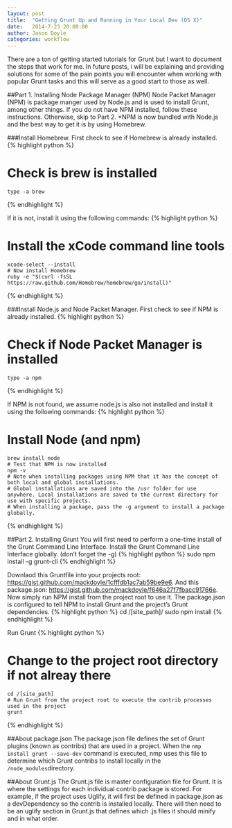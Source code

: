 ```yaml
---
layout: post
title:  "Getting Grunt Up and Running in Your Local Dev (OS X)"
date:   2014-7-23 20:00:00
author: Jason Doyle
categories: workflow
---
```



There are a ton of getting started tutorials for Grunt but I want to document the steps that work for me. In future posts, i will be explaining and providing solutions for
some of the pain points you will encounter when working with popular Grunt tasks and this will serve as a good start to those as well.

##Part 1. Installing Node Package Manager (NPM)
Node Packet Manager (NPM) is package manger used by Node.js and is used to install Grunt, among other things. If you do not have NPM installed, follow these instructions. Otherwise, skip to Part 2.
*NPM is now bundled with Node.js and the best way to get it is by using Homebrew.

###Install Homebrew.
First check to see if Homebrew is already installed.
{% highlight python %}
  # Check is brew is installed
	type -a brew
{% endhighlight %}

If it is not, install it using the following commands:
{% highlight python %}
# Install the xCode command line tools
	xcode-select --install
	# Now install Homebrew
	ruby -e "$(curl -fsSL https://raw.github.com/Homebrew/homebrew/go/install)"
{% endhighlight %}

###Install Node.js and Node Packet Manager.
First check to see if NPM is already installed.
{% highlight python %}
# Check if Node Packet Manager is installed
	type -a npm
{% endhighlight %}

If NPM is not found, we assume node.js is also not installed and install it using the following commands:
{% highlight python %}
# Install Node (and npm)
	brew install node
	# Test that NPM is now installed
	npm -v
	# Note when installing packages using NPM that it has the concept of both local and global installations.
	# Global installations are saved into the /usr folder for use anywhere. Local installations are saved to the current directory for use with specific projects.
	# When installing a package, pass the -g argument to install a package globally.
{% endhighlight %}


##Part 2. Installing Grunt
You will first need to perform a one-time install of the Grunt Command Line Interface.
Install the Grunt Command Line Interface globally. (don’t forget the -g)
{% highlight python %}
	sudo npm install -g grunt-cli
{% endhighlight %}

Downlaod this Gruntfile into your projects root: https://gist.github.com/mackdoyle/1cfffdb1ac7ab59be9e6.
And this package.json: https://gist.github.com/mackdoyle/f646a27f7fbacc91766e.
Now simply run NPM install from the project root to use it.
The package.json is configured to tell NPM to install Grunt and the project’s Grunt dependencies.
{% highlight python %}
  cd /[site_path]/
	sudo npm install
{% endhighlight %}

Run Grunt
{% highlight python %}
# Change to the project root directory if not alreay there
	cd /[site_path]
	# Run Grunt from the project root to execute the contrib processes used in the project
	grunt
{% endhighlight %}


##About package.json
The package.json file defines the set of Grunt plugins (known as contribs) that are used in a project. When the `nmp install grunt --save-dev`
command is executed, nmp uses this file to determine which Grunt contribs to install locally in the `/node_modules`directory.

##About Grunt.js
The Grunt.js file is master configuration file for Grunt. It is where the settings for each individual contrib package is stored.
For example, if the project uses Uglify, it will first be defined in package.json as a devDependency so the contrib is installed locally.
There will then need to be an uglify section in Grunt.js that defines which .js files it should minify and in what order.
